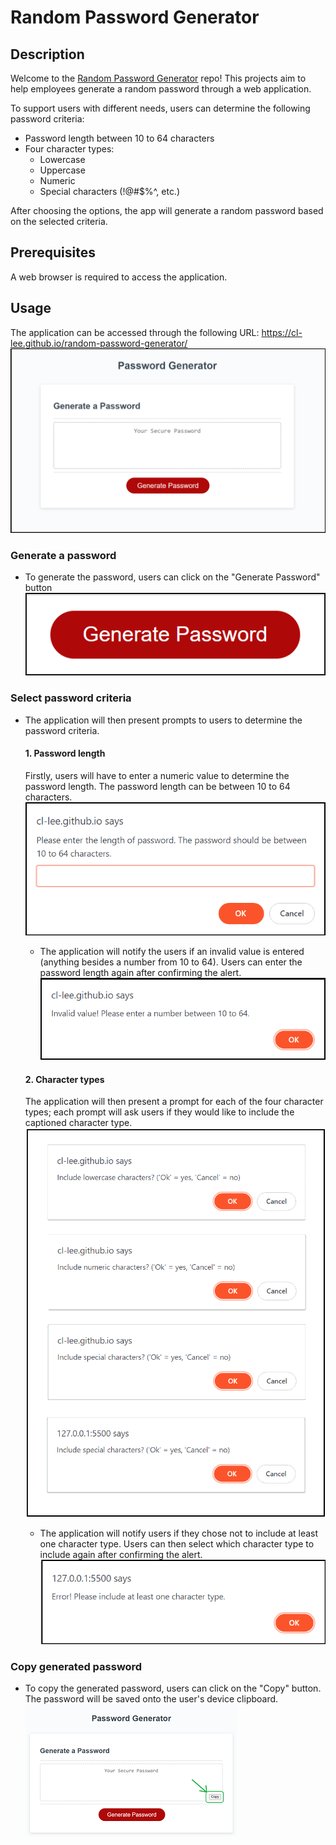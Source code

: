 # Random Password Generator
## Description
Welcome to the [Random Password Generator](https://cl-lee.github.io/random-password-generator/) repo! This projects aim to help employees generate a random password through a web application. 

To support users with different needs, users can determine the following password criteria:
- Password length between 10 to 64 characters
- Four character types:
    - Lowercase
    - Uppercase
    - Numeric
    - Special characters (!@#$%^, etc.)

After choosing the options, the app will generate a random password based on the selected criteria.

## Prerequisites
A web browser is required to access the application.

## Usage
The application can be accessed through the following URL: https://cl-lee.github.io/random-password-generator/  
![The Random Password Generator webpage](./assets/landing-page.png)  

### Generate a password
- To generate the password, users can click on the "Generate Password" button 
![The "Generate Password" button](./assets/generate-password.png)

### Select password criteria
- The application will then present prompts to users to determine the password criteria. 

    #### 1. Password length
    Firstly, users will have to enter a numeric value to determine the password length. The password length can be between 10 to 64 characters.
    ![The password length prompt](./assets/password-length.png)
    - The application will notify the users if an invalid value is entered (anything besides a number from 10 to 64). Users can enter the password length again after confirming the alert.
    ![Alert! An invalid password length is entered](./assets/invalid-password-length.png)

    #### 2. Character types
    The application will then present a prompt for each of the four character types; each prompt will ask users if they would like to include the captioned character type. 
    ![Character type prompts](./assets/character-types.png)
    - The application will notify users if they chose not to include at least one character type. Users can then select which character type to include again after confirming the alert.
    ![Alert! No character type was selected](./assets/character-type-error.png)

### Copy generated password
- To copy the generated password, users can click on the "Copy" button. The password will be saved onto the user's device clipboard.
![The copy button](./assets/copy-button.png)